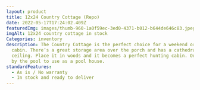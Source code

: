 ```yaml
---
layout: product
title: 12x24 Country Cottage (Repo)
date: 2022-05-17T17:24:02.409Z
featuredImg: images/thumb-960-1a0f59ec-3ed0-4371-b012-b644de646c83.jpeg
imgAlt: 12x24 country cottage in stock
Categories: inventory
description: The Country Cottage is the perfect choice for a weekend or guest
  cabin. There’s a great storage area over the porch and has a cathedral
  ceiling. Place it in woods and it becomes a perfect hunting cabin. Or set it
  by the pool to use as a pool house.
standardFeatures:
  - As is / No warranty
  - In stock and ready to deliver
---
```

